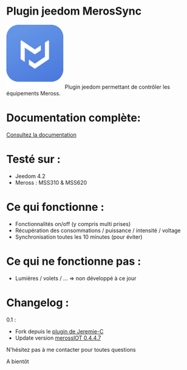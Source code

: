Plugin jeedom MerosSync
========================
<img src="docs/images/MerosSync_icon.png" width="150" />
Plugin jeedom permettant de contrôler les équipements Meross.

# Documentation complète:

[Consultez la documentation](https://www.gowa.fr/plugin-jeedom)

# Testé sur :
- Jeedom 4.2
- Meross : MSS310 & MSS620

# Ce qui fonctionne :
- Fonctionnalités on/off (y compris multi prises)
- Récupération des consommations / puissance / intensité / voltage
- Synchronisation toutes les 10 minutes (pour éviter)

# Ce qui ne fonctionne pas :
- Lumières / volets / ... => non développé à ce jour

# Changelog :
0.1 :
- Fork depuis le [plugin de Jeremie-C](https://github.com/Jeremie-C/plugin-MerossIOT)
- Update version [merossIOT 0.4.4.7](https://github.com/albertogeniola/MerossIot)




N'hésitez pas à me contacter pour toutes questions

A bientôt
